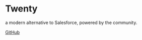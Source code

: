 # Twenty

a modern alternative to Salesforce, powered by the community.

[GitHub](https://github.com/twentyhq/twenty)